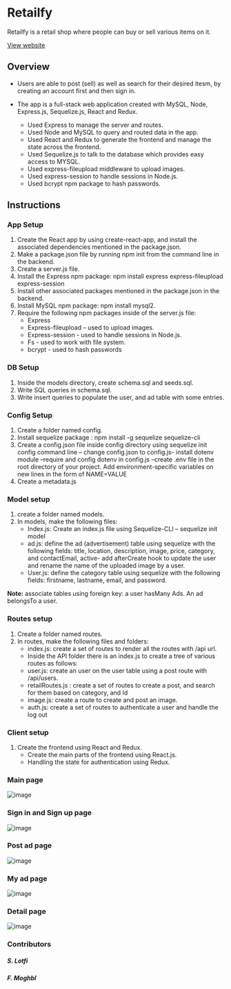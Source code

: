 # Retailfy

Retailfy is a retail shop where people can buy or sell various items on it.

[View website]()

## Overview

 *  Users are able to post (sell) as well as search for their desired itesm, by creating an account first and then sign in.  


 *  The app is a full-stack web application created with MySQL, Node, Express.js, Sequelize.js, React and Redux. 
 
       * Used Express to manage the server and routes.
       * Used Node and MySQL to query and routed data in the app.
       * Used React and Redux to generate the frontend and manage the state across the frontend.
       * Used Sequelize.js to talk to the database which provides easy access to MYSQL.
       * Used express-fileupload middleware to upload images.
       * Used express-session to handle sessions in Node.js.
       * Used bcrypt npm package to hash passwords.
    
## Instructions
### App Setup
1.	Create the React app by using create-react-app, and install the associated dependencies mentioned in the package.json.
1.	Make a package.json file by running npm init from the command line in the backend.
2.	Create a server.js file.
3.	Install the Express npm package: npm install express express-fileupload express-session
4.	Install other associated packages mentioned in the package.json in the backend.
5.	Install MySQL npm package: npm install mysql2.
6.	Require the following npm packages inside of the server.js file:
      *  Express
      *  Express-fileupload – used to upload images.
      *  Express-session - used to handle sessions in Node.js.
      *  Fs - used to work with file system.
      *  bcrypt - used to hash passwords
      
### DB Setup
1.	Inside the models directory, create schema.sql and seeds.sql.
2.	Write SQL queries in schema.sql. 
3.	Write insert queries to populate the user, and ad table with some entries.

### Config Setup
1.	Create a folder named config.
2.	Install sequelize package : npm install -g sequelize sequelize-cli
3.	Create a config.json file inside config directory using  sequelize init config command line – change config.json to config.js- install dotenv module –require and config dotenv in config.js –create .env file in the root directory of your project. Add environment-specific variables on new lines in the form of NAME=VALUE
4.	Create a metadata.js 

### Model setup
1.	create a folder named models.
2.	In models, make  the following files: 
      *  Index.js: Create an index.js file using Sequelize-CLI – sequelize init model
      *  ad.js: define the ad (advertisement) table using sequelize with the following fields: title, location, description, image, price, category, and contactEmail, active- add afterCreate hook to update the user and rename the name of the uploaded  image by a user.
      *  User.js: define the category table using sequelize with the following fields: firstname, lastname, email, and password.
 
**Note:** associate tables using foreign key: a user hasMany Ads. An ad belongsTo a user. 

### Routes setup
1. Create a folder named  routes.  
2. In routes, make  the following files and folders: 
      *  index.js: create a set of routes to render all the routes with /api url.
      *  Inside the API folder there is an index.js to create a tree of various routes as follows:
      *  user.js: create an user on the user table using a post route with /api/users.
      *  retailRoutes.js : create a set of routes to create a post, and search for them based on category, and Id
      *  image.js: create a route to create and post an image.
      *  auth.js: create a set of routes to authenticate a user and handle the log out

### Client setup
1.	Create the frontend using React and Redux.
      *  Create the main parts of the frontend using React.js.
      *  Handling the state for authentication using Redux.

### Main page
![image](https://user-images.githubusercontent.com/49765334/68970897-59304780-07b6-11ea-8586-146700118dc1.png)

### Sign in and Sign up page
![image](https://user-images.githubusercontent.com/49765334/68971004-8e3c9a00-07b6-11ea-8e1b-f91068952a4d.png)

### Post ad page
![image](https://user-images.githubusercontent.com/49765334/68971077-b9bf8480-07b6-11ea-8bfc-367da48c1468.png)

### My ad page
![image](https://user-images.githubusercontent.com/49765334/68971118-d3f96280-07b6-11ea-8c5f-afcaad67cb41.png)

### Detail page

![image](https://user-images.githubusercontent.com/49765334/68971211-07d48800-07b7-11ea-8559-c59a19701cfe.png)

### Contributors
   ##### S. Lotfi 
   ##### F. Moghbl
  
